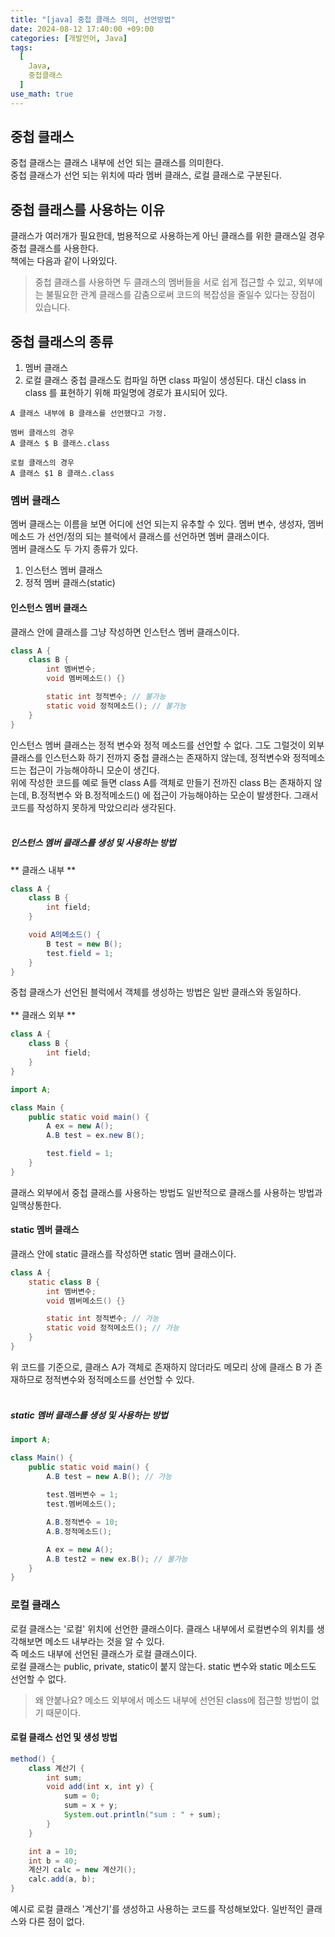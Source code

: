 ```yaml
---
title: "[java] 중첩 클래스 의미, 선언방법"
date: 2024-08-12 17:40:00 +09:00
categories: [개발언어, Java]
tags:
  [
    Java,
    중첩클래스
  ]
use_math: true
---
```


## 중첩 클래스
중첩 클래스는 클래스 내부에 선언 되는 클래스를 의미한다.<br>
중첩 클래스가 선언 되는 위치에 따라 멤버 클래스, 로컬 클래스로 구분된다.<br>

## 중첩 클래스를 사용하는 이유
클래스가 여러개가 필요한데, 범용적으로 사용하는게 아닌 클래스를 위한 클래스일 경우 중첩 클래스를 사용한다.<br>
책에는 다음과 같이 나와있다.<br>

> 중첩 클래스를 사용하면 두 클래스의 멤버들을 서로 쉽게 접근할 수 있고, 외부에는 불필요한 관계 클래스를 감춤으로써 코드의 복잡성을 줄일수 있다는 장점이 있습니다.

## 중첩 클래스의 종류
1. 멤버 클래스
2. 로컬 클래스
중첩 클래스도 컴파일 하면 class 파일이 생성된다. 대신 class in class 를 표현하기 위해 파일명에 경로가 표시되어 있다.<br>

```
A 클래스 내부에 B 클래스를 선언했다고 가정.

멤버 클래스의 경우
A 클래스 $ B 클래스.class

로컬 클래스의 경우
A 클래스 $1 B 클래스.class
```

### 멤버 클래스
멤버 클래스는 이름을 보면 어디에 선언 되는지 유추할 수 있다. 멤버 변수, 생성자, 멤버 메소드 가 선언/정의 되는 블럭에서 클래스를 선언하면 멤버 클래스이다. <br>
멤버 클래스도 두 가지 종류가 있다.<br>
1. 인스턴스 멤버 클래스
2. 정적 멤버 클래스(static)

#### 인스턴스 멤버 클래스
클래스 안에 클래스를 그냥 작성하면 인스턴스 멤버 클래스이다.<br>

```java
class A {
    class B {
        int 멤버변수;
        void 멤버메소드() {}

        static int 정적변수; // 불가능
        static void 정적메소드(); // 불가능
    }
}
```

인스턴스 멤버 클래스는 정적 변수와 정적 메소드를 선언할 수 없다. 그도 그럴것이 외부 클래스를 인스턴스화 하기 전까지 중첩 클래스는 존재하지 않는데, 정적변수와 정적메소드는 접근이 가능해야하니 모순이 생긴다.<br>
위에 작성한 코드를 예로 들면 class A를 객체로 만들기 전까진 class B는 존재하지 않는데, B.정적변수 와 B.정적메소드() 에 접근이 가능해야하는 모순이 발생한다. 그래서 코드를 작성하지 못하게 막았으리라 생각된다.<br>
<br>

##### 인스턴스 멤버 클래스를 생성 및 사용하는 방법

** 클래스 내부 **

```java
class A {
    class B {
        int field;
    }

    void A의메소드() {
        B test = new B();
        test.field = 1;
    }
}
```
중첩 클래스가 선언된 블럭에서 객체를 생성하는 방법은 일반 클래스와 동일하다.<br>
<br>
** 클래스 외부 **

```java
class A {
    class B {
        int field;
    }
}
```

```java
import A;

class Main {
    public static void main() {
        A ex = new A();
        A.B test = ex.new B();

        test.field = 1;
    }
}
```
클래스 외부에서 중첩 클래스를 사용하는 방법도 일반적으로 클래스를 사용하는 방법과 일맥상통한다.

#### static 멤버 클래스
클래스 안에 static 클래스를 작성하면 static 멤버 클래스이다.<br>

```java
class A {
    static class B {
        int 멤버변수;
        void 멤버메소드() {}

        static int 정적변수; // 가능
        static void 정적메소드(); // 가능
    }
}
```

위 코드를 기준으로, 클래스 A가 객체로 존재하지 않더라도 메모리 상에 클래스 B 가 존재하므로 정적변수와 정적메소드를 선언할 수 있다.<br>
<br>

##### static 멤버 클래스를 생성 및 사용하는 방법

```java
import A;

class Main() {
    public static void main() {
        A.B test = new A.B(); // 가능
        
        test.멤버변수 = 1;
        test.멤버메소드();

        A.B.정적변수 = 10;
        A.B.정적메소드();

        A ex = new A();
        A.B test2 = new ex.B(); // 불가능
    }
}
```

### 로컬 클래스
로컬 클래스는 '로컬' 위치에 선언한 클래스이다. 클래스 내부에서 로컬변수의 위치를 생각해보면 메소드 내부라는 것을 알 수 있다.<br>
즉 메소드 내부에 선언된 클래스가 로컬 클래스이다.<br>
로컬 클래스는 public, private, static이 붙지 않는다. static 변수와 static 메소드도 선언할 수 없다.<br>

> 왜 안붙나요?
> 메소드 외부에서 메소드 내부에 선언된 class에 접근할 방법이 없기 때문이다.

#### 로컬 클래스 선언 및 생성 방법

```java
method() {
    class 계산기 {
        int sum;
        void add(int x, int y) {
            sum = 0;
            sum = x + y;
            System.out.println("sum : " + sum);
        }
    }

    int a = 10;
    int b = 40;
    계산기 calc = new 계산기();
    calc.add(a, b);
}
```

예시로 로컬 클래스 '계산기'를 생성하고 사용하는 코드를 작성해보았다. 일반적인 클래스와 다른 점이 없다. 
